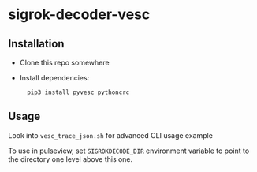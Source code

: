 sigrok-decoder-vesc
===================

Installation
------------
* Clone this repo somewhere
* Install dependencies:

        pip3 install pyvesc pythoncrc

Usage
-----
Look into `vesc_trace_json.sh` for advanced CLI usage example

To use in pulseview, set `SIGROKDECODE_DIR` environment variable to point to the directory one level above this one.
